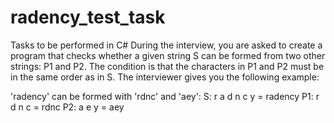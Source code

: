 # radency_test_task

Tasks to be performed in C#
During the interview, you are asked to create a program that checks whether a given string S can be formed from two other strings: P1 and P2.
The condition is that the characters in P1 and P2 must be in the same order as in S.
The interviewer gives you the following example:

'radency' can be formed with 'rdnc' and 'aey':
S: r a d n c y = radency
P1: r d n c = rdnc
P2: a e y = aey
